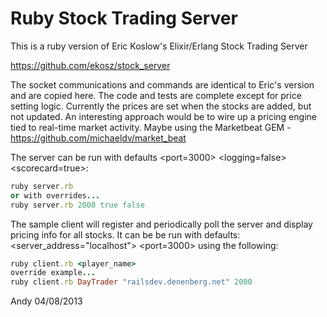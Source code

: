 Ruby Stock Trading Server
===========================

This is a ruby version of Eric Koslow's Elixir/Erlang Stock Trading Server

https://github.com/ekosz/stock_server

The socket communications and commands are identical to Eric's version and are copied here.  The code and tests are complete except for price setting logic.  Currently the prices are set when the stocks are added, but not updated.  An interesting approach would be to wire up a pricing engine tied to real-time market activity.  Maybe using the Marketbeat GEM - https://github.com/michaeldv/market_beat

The server can be run with defaults <port=3000> <logging=false> <scorecard=true>:

```ruby
ruby server.rb
or with overrides...
ruby server.rb 2000 true false
```

The sample client will register and periodically poll the server and display pricing info for all stocks.  It can be be run with defaults: <server_address="localhost"> <port=3000> using the following:

```ruby
ruby client.rb <player_name>
override example...
ruby client.rb DayTrader "railsdev.denenberg.net" 2000
```

Andy 04/08/2013


```